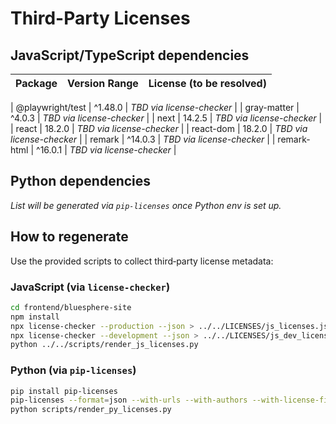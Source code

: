 # Third-Party Licenses

## JavaScript/TypeScript dependencies

| Package | Version Range | License (to be resolved) |
|---|---|---|

| @playwright/test | ^1.48.0 | _TBD via license-checker_ |
| gray-matter | ^4.0.3 | _TBD via license-checker_ |
| next | 14.2.5 | _TBD via license-checker_ |
| react | 18.2.0 | _TBD via license-checker_ |
| react-dom | 18.2.0 | _TBD via license-checker_ |
| remark | ^14.0.3 | _TBD via license-checker_ |
| remark-html | ^16.0.1 | _TBD via license-checker_ |

## Python dependencies

_List will be generated via `pip-licenses` once Python env is set up._

## How to regenerate


Use the provided scripts to collect third‑party license metadata:

### JavaScript (via `license-checker`)
```bash
cd frontend/bluesphere-site
npm install
npx license-checker --production --json > ../../LICENSES/js_licenses.json
npx license-checker --development --json > ../../LICENSES/js_dev_licenses.json
python ../../scripts/render_js_licenses.py
```

### Python (via `pip-licenses`)
```bash
pip install pip-licenses
pip-licenses --format=json --with-urls --with-authors --with-license-file > LICENSES/py_licenses.json
python scripts/render_py_licenses.py
```
